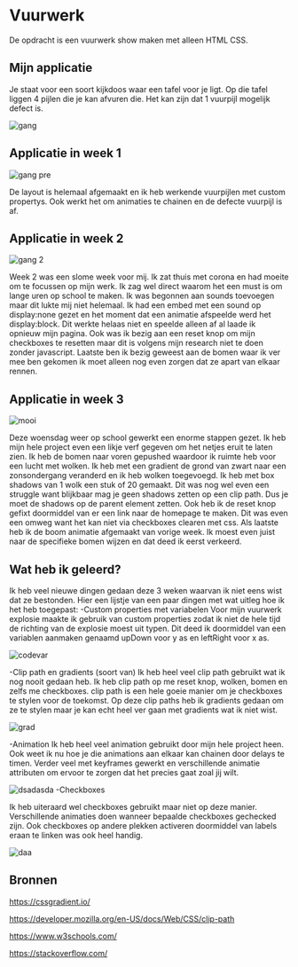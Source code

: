 # Vuurwerk

De opdracht is een vuurwerk show maken met alleen HTML CSS. 

## Mijn applicatie

Je staat voor een soort kijkdoos waar een tafel voor je ligt. Op die tafel liggen 4 pijlen die je kan afvuren die. Het kan zijn dat 1 vuurpijl mogelijk defect is.

![gang](https://user-images.githubusercontent.com/43068118/156558124-4cf3eef0-4847-4731-8a33-c28a62a479c7.png)

## Applicatie in week 1

![gang  pre](https://user-images.githubusercontent.com/43068118/156563353-86b8d403-2b1f-4854-ab5a-6d494e26727b.png)

De layout is helemaal afgemaakt en ik heb werkende vuurpijlen met custom propertys. Ook werkt het om animaties te chainen en de defecte vuurpijl is af. 

## Applicatie in week 2

![gang 2](https://user-images.githubusercontent.com/43068118/156560592-ef75b07d-4ebc-43a4-8460-f028b3de0198.png)

Week 2 was een slome week voor mij. Ik zat thuis met corona en had moeite om te focussen op mijn werk. Ik zag wel direct waarom het een must is om lange uren op school te maken. Ik was begonnen aan sounds toevoegen maar dit lukte mij niet helemaal. Ik had een embed met een sound op display:none gezet en het moment dat een animatie afspeelde werd het display:block. Dit werkte helaas niet en speelde alleen af al laade ik opnieuw mijn pagina. Ook was ik bezig aan een reset knop om mijn checkboxes te resetten maar dit is volgens mijn research niet te doen zonder javascript. Laatste ben ik bezig geweest aan de bomen waar ik ver mee ben gekomen ik moet alleen nog even zorgen dat ze apart van elkaar rennen.

## Applicatie in week 3

![mooi](https://user-images.githubusercontent.com/43068118/157458164-b7703ca1-dea2-4262-971a-b50c169329bf.png)

Deze woensdag weer op school gewerkt een enorme stappen gezet. Ik heb mijn hele project even een likje verf gegeven om het netjes eruit te laten zien. Ik heb de bomen naar voren gepushed waardoor ik ruimte heb voor een lucht met wolken. Ik heb met een gradient de grond van zwart naar een zonsondergang veranderd en ik heb wolken toegevoegd. Ik heb met box shadows van 1 wolk een stuk of 20 gemaakt. Dit was nog wel even een struggle want blijkbaar mag je geen shadows zetten op een clip path. Dus je moet de shadows op de parent element zetten.  Ook heb ik de reset knop gefixt doormiddel van er een link naar de homepage te maken. Dit was even een omweg want het kan niet via checkboxes clearen met css. Als laatste heb ik de boom animatie afgemaakt van vorige week. Ik moest even juist naar de specifieke bomen wijzen en dat deed ik eerst verkeerd. 

## Wat heb ik geleerd?

Ik heb veel nieuwe dingen gedaan deze 3 weken waarvan ik niet eens wist dat ze bestonden. Hier een lijstje van een paar dingen met wat uitleg hoe ik het heb toegepast:
-Custom properties met variabelen
Voor mijn vuurwerk explosie maakte ik gebruik van custom properties zodat ik niet de hele tijd de richting van de explosie moest uit typen. Dit deed ik doormiddel van een variablen aanmaken genaamd upDown voor y as en leftRight voor x as. 

![codevar](https://user-images.githubusercontent.com/43068118/157464150-99848047-ca51-4f07-b9bf-78aeeee20c3c.png)

-Clip path en gradients (soort van)
Ik heb heel veel clip path gebruikt wat ik nog nooit gedaan heb. Ik heb clip path op me reset knop, wolken, bomen en zelfs me checkboxes. clip path is een hele goeie manier om je checkboxes te stylen voor de toekomst. Op deze clip paths heb ik gradients gedaan om ze te stylen maar je kan echt heel ver gaan met gradients wat ik niet wist. 

![grad](https://user-images.githubusercontent.com/43068118/157464730-1f2d2695-5e06-4ccd-9353-32336c8dfcc7.jpg)

-Animation
Ik heb heel veel animation gebruikt door mijn hele project heen. Ook weet ik nu hoe je die animations aan elkaar kan chainen door delays te timen. Verder veel met keyframes gewerkt en verschillende animatie attributen om ervoor te zorgen dat het precies gaat zoal jij wilt. 

![dsadasda](https://user-images.githubusercontent.com/43068118/157465413-d62afe66-89eb-4dd5-ac60-395c327e89c9.png)
-Checkboxes

Ik heb uiteraard wel checkboxes gebruikt maar niet op deze manier. Verschillende animaties doen wanneer bepaalde checkboxes gechecked zijn. Ook checkboxes op andere plekken activeren doormiddel van labels eraan te linken was ook heel handig.

![daa](https://user-images.githubusercontent.com/43068118/157465860-86d79c6d-2884-4e83-8e2d-7fc398b32025.png)

## Bronnen
https://cssgradient.io/

https://developer.mozilla.org/en-US/docs/Web/CSS/clip-path

https://www.w3schools.com/

https://stackoverflow.com/


